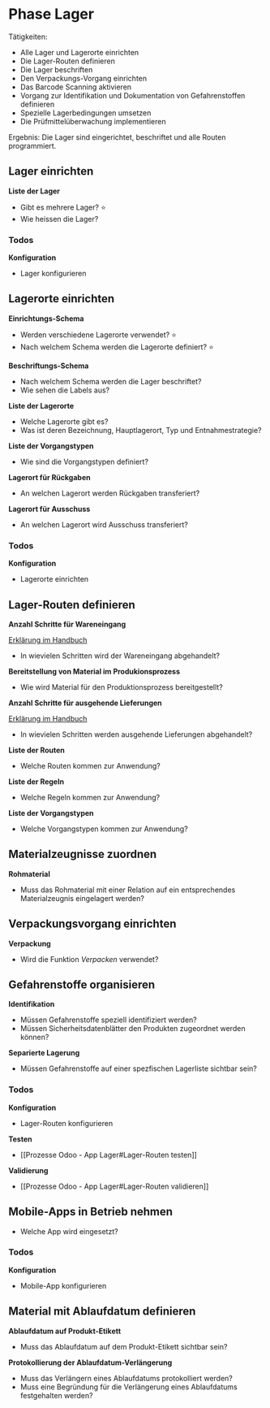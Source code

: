 # Phase Lager

Tätigkeiten:

* Alle Lager und Lagerorte einrichten
* Die Lager-Routen definieren
* Die Lager beschriften
* Den Verpackungs-Vorgang einrichten
* Das Barcode Scanning aktivieren
* Vorgang zur Identifikation und Dokumentation von Gefahrenstoffen definieren
* Spezielle Lagerbedingungen umsetzen
* Die Prüfmittelüberwachung implementieren

Ergebnis: Die Lager sind eingerichtet, beschriftet und alle Routen programmiert.

## Lager einrichten

**Liste der Lager**

- Gibt es mehrere Lager? ⭐
- Wie heissen die Lager?

### Todos

**Konfiguration**

- Lager konfigurieren

## Lagerorte einrichten

**Einrichtungs-Schema**

- Werden verschiedene Lagerorte  verwendet? ⭐
- Nach welchem Schema werden die Lagerorte definiert? ⭐

**Beschriftungs-Schema**

- Nach welchem Schema werden die Lager beschriftet?
- Wie sehen die Labels aus?

**Liste der Lagerorte**

- Welche Lagerorte gibt es?
- Was ist deren Bezeichnung, Hauptlagerort, Typ und Entnahmestrategie?

**Liste der Vorgangstypen**

- Wie sind die Vorgangstypen definiert?

**Lagerort für Rückgaben**

- An welchen Lagerort werden Rückgaben transferiert?

**Lagerort für Ausschuss**

- An welchen Lagerort wird Ausschuss transferiert?

### Todos

**Konfiguration**

- Lagerorte einrichten

## Lager-Routen definieren

**Anzahl Schritte für Wareneingang**

[Erklärung im Handbuch](https://www.odoo-wiki.ch/best-practice-lager-konfigurieren.html#standard-routen-fur-lieferungen)

- In wievielen Schritten wird der Wareneingang abgehandelt?

**Bereitstellung von Material im Produkionsprozess**

- Wie wird Material für den Produktionsprozess bereitgestellt?

 
 **Anzahl Schritte für ausgehende Lieferungen**
 
 [Erklärung im Handbuch](https://www.odoo-wiki.ch/best-practice-lager-konfigurieren.html#standard-routen-fur-lieferungen)

- In wievielen Schritten werden ausgehende Lieferungen abgehandelt?

**Liste der Routen**

- Welche Routen kommen zur Anwendung?

**Liste der Regeln**

- Welche Regeln kommen zur Anwendung?

**Liste der Vorgangstypen**

- Welche Vorgangstypen kommen zur Anwendung?

## Materialzeugnisse zuordnen

**Rohmaterial**

- Muss das Rohmaterial mit einer Relation auf ein entsprechendes Materialzeugnis eingelagert werden?

## Verpackungsvorgang einrichten

**Verpackung**

- Wird die Funktion *Verpacken* verwendet?

## Gefahrenstoffe organisieren

**Identifikation**

- Müssen Gefahrenstoffe speziell identifiziert werden?
- Müssen Sicherheitsdatenblätter den Produkten zugeordnet werden können?

**Separierte Lagerung**

- Müssen Gefahrenstoffe auf einer spezfischen Lagerliste sichtbar sein?


### Todos

**Konfiguration**

- Lager-Routen konfigurieren

**Testen**

- [[Prozesse Odoo - App Lager#Lager-Routen testen]]

**Validierung**

- [[Prozesse Odoo - App Lager#Lager-Routen validieren]]

## Mobile-Apps in Betrieb nehmen

- Welche App wird eingesetzt?

### Todos

**Konfiguration**

- Mobile-App konfigurieren

## Material mit Ablaufdatum definieren

**Ablaufdatum auf Produkt-Etikett**

- Muss das Ablaufdatum auf dem Produkt-Etikett sichtbar sein?

**Protokollierung der Ablaufdatum-Verlängerung**

- Muss das Verlängern eines Ablaufdatums protokolliert werden?
- Muss eine Begründung für die Verlängerung eines Ablaufdatums festgehalten werden?
